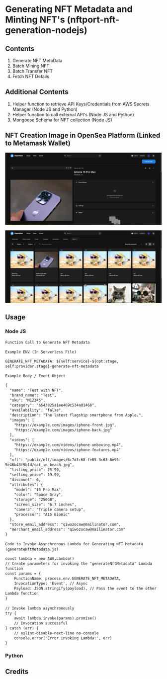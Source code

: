 # Generating NFT Metadata and Minting NFT's (nftport-nft-generation-nodejs)

## Contents ##
1. Generate NFT MetaData
2. Batch Mining NFT
3. Batch Transfer NFT
4. Fetch NFT Details

## Additional Contents ##
1. Helper function to retrieve API Keys/Credentials from AWS Secrets Manager (Node JS and Python)
2. Helper function to call external API's (Node JS and Python)
3. Mongoose Schema for NFT collection (Node JS)

## NFT Creation Image in OpenSea Platform (Linked to Metamask Wallet) ##
![NFT Image of Iphone 15](/images/NFT-image.png)

![All NFT's registered in account](/images/All-Nft-Images.png)
## Usage ##
### Node JS ###
`Function Call to Generate NFT Metadata`

`Example ENV (In Serverless File)`
```
GENERATE_NFT_METADATA: ${self:service}-${opt:stage, self:provider.stage}-generate-nft-metadata
```

`Example Body / Event Object`
```
{
  "name": "Test with NFT",
  "brand_name": "Test",
  "sku": "M12345",
  "category": "6543825a1ee469c534a01468",
  "availability": "false",
  "description": "The latest flagship smartphone from Apple.",
  "images": [
    "https://example.com/images/iphone-front.jpg",
    "https://example.com/images/iphone-back.jpg"
  ],
  "videos": [
    "https://example.com/videos/iphone-unboxing.mp4",
    "https://example.com/videos/iphone-features.mp4"
  ],
  "nft": "public/nft/images/6c7dfc68-fe05-3c63-8e95-5e46b43f9b1d/cat_in_beach.jpg",
  "listing_price": 25.99,
  "selling_price": 19.99,
  "discount": 6,
  "attributes": {
    "model": "15 Pro Max",
    "color": "Space Gray",
    "storage": "256GB",
    "screen_size": "6.7 inches",
    "camera": "Triple camera setup",
    "processor": "A15 Bionic"
  },
  "store_email_address": "qiwozocaw@mailinator.com",
  "merchant_email_address": "qiwozocaw@mailinator.com"
}
```

`Code to Invoke Asynchronous Lambda for Generating NFT Metadata (generateNftMetadata.js)`
```
const lambda = new AWS.Lambda()
// Create parameters for invoking the "generateNftMetadata" Lambda function
const params = {
    FunctionName: process.env.GENERATE_NFT_METADATA,
    InvocationType: 'Event', // Async
    Payload: JSON.stringify(payload), // Pass the event to the other Lambda function
}

// Invoke lambda asynchronously
try {
    await lambda.invoke(params).promise()
    // Invocation successful
} catch (err) {
    // eslint-disable-next-line no-console
    console.error('Error invoking Lambda:', err)
}
```

### Python ###


## Credits ##
